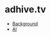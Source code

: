 # adhive.tv
<ul>
<li><a href="#background">Background</a></li>
<li><a href="https://github.com/adhivetv/adhive.tv/blob/master/ai/REDME.md">AI</a>
<ul>
</ul>
